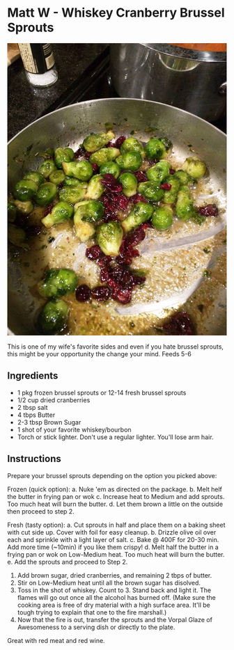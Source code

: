 # Matt W - Whiskey Cranberry Brussel Sprouts

![](brusselsprouts.jpg)

This is one of my wife's favorite sides and even if you hate brussel sprouts, this might be your opportunity the change your mind. Feeds 5-6

## Ingredients

- 1 pkg frozen brussel sprouts or 12-14 fresh brussel sprouts
- 1/2 cup dried cranberries
- 2 tbsp salt
- 4 tbps Butter
- 2-3 tbsp Brown Sugar
- 1 shot of your favorite whiskey/bourbon
- Torch or stick lighter. Don't use a regular lighter. You'll lose arm hair. 

## Instructions

Prepare your brussel sprouts depending on the option you picked above:

Frozen (quick option): 
	a. Nuke 'em as directed on the package.
	b. Melt helf the butter in frying pan or wok
	c. Increase heat to Medium and add sprouts. Too much heat will burn the butter. 
	d. Let them brown a little on the outside then proceed to step 2. 

Fresh (tasty option):
	a. Cut sprouts in half and place them on a baking sheet with cut side up. Cover with foil for easy cleanup. 
	b. Drizzle olive oil over each and sprinkle with a light layer of salt. 
	c. Bake @ 400F for 20-30 min. Add more time (~10min) if you like them crispy!
	d. Melt half the butter in a frying pan or wok on Low-Medium heat. Too much heat will burn the butter. 
	e. Add the sprouts and proceed to Step 2. 

1. Add brown sugar, dried cranberries, and remaining 2 tbps of butter. 
2. Stir on Low-Medium heat until all the brown sugar has disolved. 
3. Toss in the shot of whiskey. Count to 3. Stand back and light it. The flames will go out once all the alcohol has burned off. (Make sure the cooking area is free of dry material with a high surface area. It'll be tough trying to explain that one to the fire marshall.)
4. Now that the fire is out, transfer the sprouts and the Vorpal Glaze of Awesomeness to a serving dish or directly to the plate. 

Great with red meat and red wine. 
